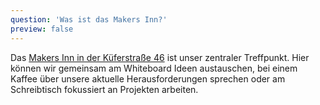 ```yaml
---
question: 'Was ist das Makers Inn?'
preview: false
---
```


Das [Makers Inn in der Küferstraße 46](https://goo.gl/maps/43anKNV3eQyHNXvL8) ist unser zentraler Treffpunkt. Hier können wir gemeinsam am Whiteboard Ideen austauschen, bei einem Kaffee über unsere aktuelle Herausforderungen sprechen oder am Schreibtisch fokussiert an Projekten arbeiten.
